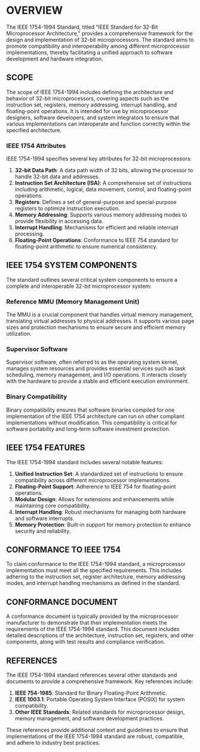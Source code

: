 # OVERVIEW

The IEEE 1754-1994 Standard, titled "IEEE Standard for 32-Bit Microprocessor Architecture," provides a comprehensive framework for the design and implementation of 32-bit microprocessors. The standard aims to promote compatibility and interoperability among different microprocessor implementations, thereby facilitating a unified approach to software development and hardware integration.

## SCOPE

The scope of IEEE 1754-1994 includes defining the architecture and behavior of 32-bit microprocessors, covering aspects such as the instruction set, registers, memory addressing, interrupt handling, and floating-point operations. It is intended for use by microprocessor designers, software developers, and system integrators to ensure that various implementations can interoperate and function correctly within the specified architecture.

### IEEE 1754 Attributes

IEEE 1754-1994 specifies several key attributes for 32-bit microprocessors:

1. **32-bit Data Path**: A data path width of 32 bits, allowing the processor to handle 32-bit data and addresses.
2. **Instruction Set Architecture (ISA)**: A comprehensive set of instructions including arithmetic, logical, data movement, control, and floating-point operations.
3. **Registers**: Defines a set of general-purpose and special-purpose registers to optimize instruction execution.
4. **Memory Addressing**: Supports various memory addressing modes to provide flexibility in accessing data.
5. **Interrupt Handling**: Mechanisms for efficient and reliable interrupt processing.
6. **Floating-Point Operations**: Conformance to IEEE 754 standard for floating-point arithmetic to ensure numerical consistency.

## IEEE 1754 SYSTEM COMPONENTS

The standard outlines several critical system components to ensure a complete and interoperable 32-bit microprocessor system:

### Reference MMU (Memory Management Unit)

The MMU is a crucial component that handles virtual memory management, translating virtual addresses to physical addresses. It supports various page sizes and protection mechanisms to ensure secure and efficient memory utilization.

### Supervisor Software

Supervisor software, often referred to as the operating system kernel, manages system resources and provides essential services such as task scheduling, memory management, and I/O operations. It interacts closely with the hardware to provide a stable and efficient execution environment.

### Binary Compatibility

Binary compatibility ensures that software binaries compiled for one implementation of the IEEE 1754 architecture can run on other compliant implementations without modification. This compatibility is critical for software portability and long-term software investment protection.

## IEEE 1754 FEATURES

The IEEE 1754-1994 standard includes several notable features:

1. **Unified Instruction Set**: A standardized set of instructions to ensure compatibility across different microprocessor implementations.
2. **Floating-Point Support**: Adherence to IEEE 754 for floating-point operations.
3. **Modular Design**: Allows for extensions and enhancements while maintaining core compatibility.
4. **Interrupt Handling**: Robust mechanisms for managing both hardware and software interrupts.
5. **Memory Protection**: Built-in support for memory protection to enhance security and reliability.

## CONFORMANCE TO IEEE 1754

To claim conformance to the IEEE 1754-1994 standard, a microprocessor implementation must meet all the specified requirements. This includes adhering to the instruction set, register architecture, memory addressing modes, and interrupt handling mechanisms as defined in the standard.

## CONFORMANCE DOCUMENT

A conformance document is typically provided by the microprocessor manufacturer to demonstrate that their implementation meets the requirements of the IEEE 1754-1994 standard. This document includes detailed descriptions of the architecture, instruction set, registers, and other components, along with test results and compliance verification.

## REFERENCES

The IEEE 1754-1994 standard references several other standards and documents to provide a comprehensive framework. Key references include:

1. **IEEE 754-1985**: Standard for Binary Floating-Point Arithmetic.
2. **IEEE 1003.1**: Portable Operating System Interface (POSIX) for system compatibility.
3. **Other IEEE Standards**: Related standards for microprocessor design, memory management, and software development practices.

These references provide additional context and guidelines to ensure that implementations of the IEEE 1754-1994 standard are robust, compatible, and adhere to industry best practices.
